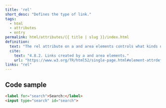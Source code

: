 ```yaml
---
title: 'rel' 
short_desc: "Defines the type of link."
tags:
  - html
  - attributes
  - entry
permalink: html/attributes/{{ title | slug }}/index.html
definition:
  text: "The rel attribute on a and area elements controls what kinds of links the elements create."
  cite:
    text: "4.8.2. Links created by a and area elements."
    url: "https://www.w3.org/TR/html52/single-page.html#element-attrdef-a-rel"
links: "rel"
---
```


<h2 class="h3"><span>Code sample</span></h2>

```html
<label for="search">Search:</label>
<input type="search" id="search">
```
